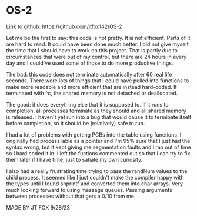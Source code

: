 # OS-2

Link to github: https://github.com/jtfox142/OS-2

Let me be the first to say: this code is not pretty. It is not efficient. Parts of it are hard to read. It could have been done much better. I did not give myself the time that I should have to work on this project. That is partly due to circumstances that were out of my control, but there are 24 hours in every day and I could've used some of those to do more productive things. 

The bad: this code does not terminate automatically after 60 real life seconds. There were lots of things that I could have pulled into functions to make more readable and more efficient that are instead hard-coded. If terminated with ^c, the shared memory is not detached or deallocated.

The good: it does everything else that it is supposed to. If it runs to completion, all processes terminate as they should and all shared memory is released. I haven't yet run into a bug that would cause it to terminate itself before completion, so it should be (relatively) safe to run. 

I had a lot of problems with getting PCBs into the table using functions. I originally had processTable as a pointer and I'm 95% sure that I just had the syntax wrong, but it kept giving me segmentation faults and I ran out of time so I hard coded it in. I left the fuctions commented out so that I can try to fix them later if I have time, just to satiate my own curiosity. 

I also had a really frustrating time trying to pass the randNum values to the child process. It seemed like I just couldn't make the compiler happy with the types until I found snprintf and converted them into char arrays. Very much looking forward to using message queues. Passing arguments between processes without that gets a 0/10 from me. 

MADE BY JT FOX
9/28/23
